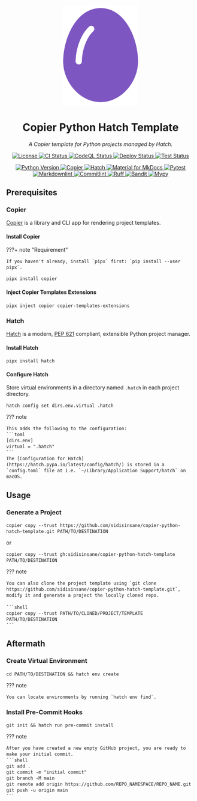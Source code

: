 <div align="center">
<a title="Home" href="https://github.com/sidisinsane/copier-python-hatch-template">
    <img alt="Project Logo" src="images/logo.svg" width="200">
</a>

<h1>Copier Python Hatch Template</h1>

<p><i>A Copier template for Python projects managed by Hatch.</i></p>

<p>
<a title="License" href="https://github.com/sidisinsane/copier-python-hatch-template/blob/main/LICENSE">
    <img alt="License" src="https://img.shields.io/github/license/sidisinsane/copier-python-hatch-template">
</a>
<a title="CI Status" href="https://github.com/sidisinsane/copier-python-hatch-template/blob/main/.github/workflows/ci.yml">
    <img alt="CI Status" src="https://img.shields.io/github/actions/workflow/status/sidisinsane/copier-python-hatch-template/ci.yml?logo=github&label=ci">
</a>
<a title="CodeQL Status" href="https://github.com/sidisinsane/copier-python-hatch-template/blob/main/.github/workflows/codeql.yml">
    <img alt="CodeQL Status" src="https://img.shields.io/github/actions/workflow/status/sidisinsane/copier-python-hatch-template/codeql.yml?logo=github&label=codeql">
</a>
<a title="Deploy Status" href="https://github.com/sidisinsane/copier-python-hatch-template/blob/main/.github/workflows/deploy.yml">
    <img alt="Deploy Status" src="https://img.shields.io/github/actions/workflow/status/sidisinsane/copier-python-hatch-template/deploy.yml?logo=github&label=deploy">
</a>
<a title="Test Status" href="https://github.com/sidisinsane/copier-python-hatch-template/blob/main/.github/workflows/test.yml">
    <img alt="Test Status" src="https://img.shields.io/github/actions/workflow/status/sidisinsane/copier-python-hatch-template/test.yml?logo=github&label=test">
</a>
</p>

<p>
<a title="Python Version" href="https://www.python.org/">
    <img alt="Python Version" src="https://img.shields.io/python/required-version-toml?tomlFilePath=https://raw.githubusercontent.com/sidisinsane/copier-python-hatch-template/main/pyproject.toml&logo=python&logoColor=white&label=Python">
</a>
<a title="Copier" href="https://copier.readthedocs.io/en/stable/">
    <img alt="Copier" src="https://img.shields.io/badge/Copier-4b5563">
</a>
<a title="Hatch" href="https://github.com/pypa/hatch">
    <img alt="Hatch" src="https://img.shields.io/badge/%F0%9F%A5%9A-Hatch-4051b5.svg">
</a>
<a title="Material for MkDocs" href="https://squidfunk.github.io/mkdocs-material/">
    <img alt="Material for MkDocs" src="https://img.shields.io/badge/Material_for_MkDocs-526CFE?logo=MaterialForMkDocs&logoColor=white">
</a>
<a title="Pytest" href="https://pytest.org/">
    <img alt="Pytest" src="https://img.shields.io/badge/Pytest-0a9edc?logo=pytest&amp;logoColor=white&labelColor=4b5563">
</a>
<a title="Markdownlint" href="https://github.com/DavidAnson/markdownlint">
    <img alt="Markdownlint" src="https://img.shields.io/badge/Markdownlint-000000?logo=markdown&amp;logoColor=white&labelColor=4b5563">
</a>
<a title="Commitlint" href="https://commitlint.js.org/">
    <img alt="Commitlint" src="https://img.shields.io/badge/Commitlint-3451b2?logo=commitlint&amp;logoColor=white&labelColor=4b5563">
</a>
<a title="Ruff" href="https://docs.astral.sh/ruff/">
    <img alt="Ruff" src="https://img.shields.io/endpoint?url=https://raw.githubusercontent.com/astral-sh/ruff/main/assets/badge/v2.json">
</a>
<a title="Bandit" href="https://github.com/PyCQA/bandit">
    <img alt="Bandit" src="https://img.shields.io/badge/Bandit-4b5563">
</a>
<a title="Mypy" href="https://mypy-lang.org/">
    <img alt="Mypy" src="https://img.shields.io/badge/Mypy-4b5563">
</a>
</p>
</div>

## Prerequisites

### Copier

[Copier](https://copier.readthedocs.io/en/stable/) is a library and CLI app for rendering project templates.

#### Install Copier

???+ note "Requirement"

    If you haven't already, install `pipx` first: `pip install --user pipx`.

```shell
pipx install copier
```

#### Inject Copier Templates Extensions

```shell
pipx inject copier copier-templates-extensions
```

### Hatch

[Hatch](https://hatch.pypa.io/latest/) is a modern, [PEP 621](https://peps.python.org/pep-0621/) compliant, extensible Python project manager.

#### Install Hatch

```shell
pipx install hatch
```

#### Configure Hatch

Store virtual environments in a directory named `.hatch` in each project directory.

```shell
hatch config set dirs.env.virtual .hatch
```

??? note

    This adds the following to the configuration:
    ```toml
    [dirs.env]
    virtual = ".hatch"
    ```
    The [Configuration for Hatch](https://hatch.pypa.io/latest/config/hatch/) is stored in a `config.toml` file at i.e. `~/Library/Application Support/hatch` on macOS.

## Usage

### Generate a Project

```shell
copier copy --trust https://github.com/sidisinsane/copier-python-hatch-template.git PATH/TO/DESTINATION
```

or

```shell
copier copy --trust gh:sidisinsane/copier-python-hatch-template PATH/TO/DESTINATION
```

??? note

    You can also clone the project template using `git clone https://github.com/sidisinsane/copier-python-hatch-template.git`, modify it and generate a project the locally cloned repo.

    ```shell
    copier copy --trust PATH/TO/CLONED/PROJECT/TEMPLATE PATH/TO/DESTINATION
    ```

## Aftermath

### Create Virtual Environment

```shell
cd PATH/TO/DESTINATION && hatch env create
```

??? note

    You can locate environments by running `hatch env find`.

### Install Pre-Commit Hooks

```shell
git init && hatch run pre-commit install
```

??? note

    After you have created a new empty GitHub project, you are ready to make your initial commit.
    ```shell
    git add .
    git commit -m "initial commit"
    git branch -M main
    git remote add origin https://github.com/REPO_NAMESPACE/REPO_NAME.git
    git push -u origin main
    ```
